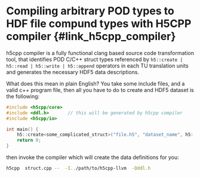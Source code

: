 <!---
 Copyright (c) 2017 vargaconsulting, Toronto,ON Canada
 Author: Varga, Steven <steven@vargaconsulting.ca>
--->


Compiling arbitrary POD types to HDF file compund types with H5CPP compiler   {#link_h5cpp_compiler}
====================================================================================================

h5cpp compiler is a fully functional clang based source code transformation tool, that identifies POD C/C++ struct types referenced by 
`h5::create | h5::read | h5::write | h5::append` operators in each TU translation units and generates the necessary HDF5 data descriptions. 

What does this mean in plain English? You take some include files, and a valid c++ program file, then all you have to do to create and HDF5 dataset is 
the following: 
```c++
#include <h5cpp/core>
#include <ddl.h>       // this will be generated by h5cpp compiler
#include <h5cpp/io> 

int main() {
	h5::create<some_complicated_struct>("file.h5", "dataset_name", h5::gzip{9} | h5::chunk{512} );
	return 0;
}
```
then invoke the compiler which will create the data definitions for you:
```bash
h5cpp  struct.cpp --  -I../path/to/h5cpp-llvm  -Dddl.h
```



